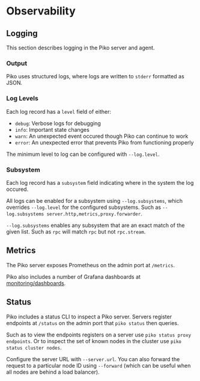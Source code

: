 # Observability

## Logging
This section describes logging in the Piko server and agent.

### Output
Piko uses structured logs, where logs are written to `stderr` formatted as
JSON.

### Log Levels
Each log record has a `level` field of either:
* `debug`: Verbose logs for debugging
* `info`: Important state changes
* `warn`: An unexpected event occured though Piko can continue to work
* `error`: An unexpected error that prevents Piko from functioning
properly

The minimum level to log can be configured with `--log.level`.

### Subsystem
Each log record has a `subsystem` field indicating where in the system the
log occured.

All logs can be enabled for a subsystem using `--log.subsystems`, which
overrides `--log.level` for the configured subsystems. Such as
`--log.subsystems server.http,metrics,proxy.forwarder`.

`--log.subsystems` enables any subsystem that are an exact match of the given
list. Such as `rpc` will match `rpc` but not `rpc.stream`.

## Metrics
The Piko server exposes Prometheus on the admin port at `/metrics`.

Piko also includes a number of Grafana dashboards at
[monitoring/dashboards](../../monitoring/dashboards).

## Status
Piko includes a status CLI to inspect a Piko server. Servers register endpoints
at `/status` on the admin port that `piko status` then queries.

Such as to view the endpoints registers on a server use
`piko status proxy endpoints`. Or to inspect the set of known nodes in the
cluster use `piko status cluster nodes`.

Configure the server URL with `--server.url`. You can also forward the request
 to a particular node ID using `--forward` (which can be useful when all nodes
are behind a load balancer).
